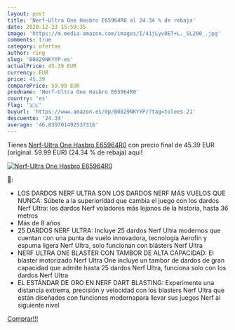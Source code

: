 ```yaml
---
layout: post
title: 'Nerf-Ultra One Hasbro E65964R0 al 24.34 % de rebaja'
date: 2020-12-23 15:59:35
image: 'https://m.media-amazon.com/images/I/41jLyvOET+L._SL200_.jpg'
comments: true
category: ofertas
author: ring
slug: 'B0829NKYYP-es'
actualPrice: 45.39 EUR
currency: EUR
price: 45.39
comparePrice: 59.99 EUR
prodname: 'Nerf-Ultra One Hasbro E65964R0'
country: 'es'
flag: '🇪🇸'
buyurl: 'https://www.amazon.es/dp/B0829NKYYP/?tag=tolees-21'
descuento: '24.34'
average: '46.839701492537316'
---
```


Tienes [Nerf-Ultra One Hasbro E65964R0](https://www.amazon.es/dp/B0829NKYYP/?tag=tolees-21) con precio final de  45.39 EUR (original: 59.99 EUR) (24.34 %  de rebaja) aqui!

[![Nerf-Ultra One Hasbro E65964R0](https://m.media-amazon.com/images/I/41jLyvOET+L._SL200_.jpg)](https://www.amazon.es/dp/B0829NKYYP/?tag=tolees-21)

🔎:

- LOS DARDOS NERF ULTRA SON LOS DARDOS NERF MÁS VUELOS QUE NUNCA: Súbete a la superioridad que cambia el juego con los dardos Nerf Ultra: los dardos Nerf voladores más lejanos de la historia, hasta 36 metros
- Más de 8 años
- 25 DARDOS NERF ULTRA: Incluye 25 dardos Nerf Ultra modernos que cuentan con una punta de vuelo innovadora, tecnología Aerofin y espuma ligera Nerf Ultra, solo funcionan con blásters Nerf Ultra
- NERF ULTRA ONE BLASTER CON TAMBOR DE ALTA CAPACIDAD: El blaster motorizado Nerf Ultra One incluye un tambor de dardos de gran capacidad que admite hasta 25 dardos Nerf Ultra, funciona solo con los dardos Nerf Ultra
- EL ESTÁNDAR DE ORO EN NERF DART BLASTING: Experimente una distancia extrema, precisión y velocidad con los blasters Nerf Ultra que están diseñados con funciones modernapara llevar sus juegos Nerf al siguiente nivel

[Comprar!!!](https://www.amazon.es/dp/B0829NKYYP/?tag=tolees-21)
